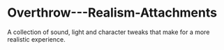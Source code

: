 # Overthrow---Realism-Attachments
A collection of sound, light and character tweaks that make for a more realistic experience.
